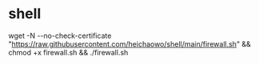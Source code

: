 # shell

wget -N --no-check-certificate "https://raw.githubusercontent.com/heichaowo/shell/main/firewall.sh" && chmod +x firewall.sh && ./firewall.sh
